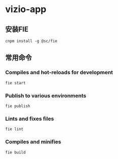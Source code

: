 # vizio-app

## 安装FIE

```
cnpm install -g @sc/fie
````
## 常用命令

### Compiles and hot-reloads for development
```
fie start
```

### Publish to various environments
```
fie publish
```

### Lints and fixes files
```
fie lint
```

### Compiles and minifies
```
fie build
```
